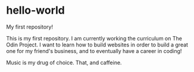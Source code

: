 # hello-world
My first repository!

This is my first repository. I am currently working the curriculum on The Odin Project.
I want to learn how to build websites in order to build a great one for my friend's business, and to eventually have a career in coding!

Music is my drug of choice.
That, and caffeine.
